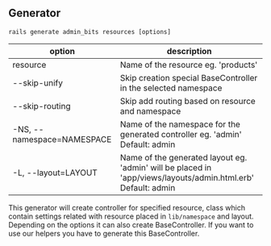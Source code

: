 ## Generator

	rails generate admin_bits resources [options]


option | description
------ | ---------
resource | Name of the resource eg. 'products'
--skip-unify | Skip creation special BaseController in the selected namespace
--skip-routing | Skip add routing based on resource and namespace
-NS, --namespace=NAMESPACE | Name of the namespace for the generated controller eg. 'admin' <br> Default: admin
-L, --layout=LAYOUT | Name of the generated layout eg. 'admin' will be placed in 'app/views/layouts/admin.html.erb' <br> Default: admin

This generator will create  controller for specified resource, class which contain settings related with resource placed in `lib/namespace` and layout. Depending on the options it can also create BaseController. If you want to use our helpers you have to generate this BaseController.

